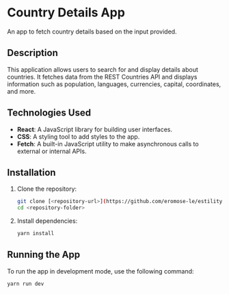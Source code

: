 # Country Details App

An app to fetch country details based on the input provided.

## Description

This application allows users to search for and display details about countries. It fetches data from the REST Countries API and displays information such as population, languages, currencies, capital, coordinates, and more.

## Technologies Used

- **React**: A JavaScript library for building user interfaces.
- **CSS**: A styling tool to add styles to the app.
- **Fetch**: A built-in JavaScript utility to make asynchronous calls to external or internal APIs.

## Installation

1. Clone the repository:
    ```sh
    git clone [<repository-url>](https://github.com/eromose-le/estility-test.git)
    cd <repository-folder>
    ```

2. Install dependencies:
    ```sh
    yarn install
    ```

## Running the App

To run the app in development mode, use the following command:
```sh
yarn run dev
